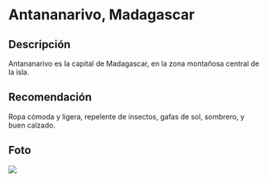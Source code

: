 # Antananarivo, Madagascar

## Descripción
Antananarivo es la capital de Madagascar, en la zona montañosa central de la isla.

## Recomendación
Ropa cómoda y ligera, repelente de insectos, gafas de sol, sombrero, y buen calzado. 

## Foto
![](https://content.r9cdn.net/rimg/dimg/5f/a1/6f363d41-city-16091-16587280df5.jpg?width=1200&height=630&xhint=1772&yhint=383&crop=true)
